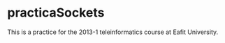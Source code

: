 practicaSockets
===============

This is a practice for the 2013-1 teleinformatics course at Eafit University.
